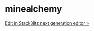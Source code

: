 # minealchemy

[Edit in StackBlitz next generation editor ⚡️](https://stackblitz.com/~/github.com/TechIntegrationLabs/minealchemy)